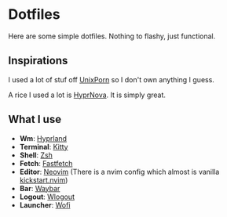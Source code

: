 # Dotfiles

Here are some simple dotfiles. Nothing to flashy, just functional.

## Inspirations

I used a lot of stuf off [UnixPorn](https://www.reddit.com/r/unixporn/) so I don't own anything I guess.

A rice I used a lot is [HyprNova](https://github.com/zDyanTB/HyprNova). It is simply great.

## What I use

- **Wm**: [Hyprland](https://hyprland.org/)
- **Terminal**: [Kitty](https://sw.kovidgoyal.net/kitty/)
- **Shell**: [Zsh](https://www.zsh.org/)
- **Fetch**: [Fastfetch](https://github.com/fastfetch-cli/fastfetch)
- **Editor**: [Neovim](https://zed.dev/) (There is a nvim config which almost is vanilla [kickstart.nvim](https://github.com/nvim-lua/kickstart.nvim))
- **Bar**: [Waybar](https://github.com/Alexays/Waybar)
- **Logout**: [Wlogout](https://github.com/ArtsyMacaw/wlogout)
- **Launcher**: [Wofi](https://sr.ht/~scoopta/wofi/)
